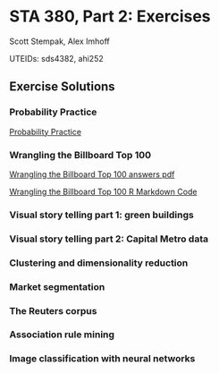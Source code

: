 # STA 380, Part 2: Exercises
 
Scott Stempak, Alex Imhoff

UTEIDs: sds4382, ahi252

## Exercise Solutions

### Probability Practice

[Probability Practice](Probability_Practice.md)

### Wrangling the Billboard Top 100

[Wrangling the Billboard Top 100 answers pdf](Wrangling_Billboard/Wrangling_Billboard.pdf)

[Wrangling the Billboard Top 100 R Markdown Code](Wrangling_Billboard/Wrangling_Billboard.rmd)

### Visual story telling part 1: green buildings

### Visual story telling part 2: Capital Metro data

### Clustering and dimensionality reduction

### Market segmentation

### The Reuters corpus

### Association rule mining

### Image classification with neural networks
